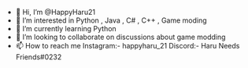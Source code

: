 - 👋 Hi, I’m @HappyHaru21
- 👀 I’m interested in Python , Java , C# , C++ , Game moding
- 🌱 I’m currently learning Python
- 💞️ I’m looking to collaborate on discussions about game modding
- 📫 How to reach me Instagram:- happyharu_21
                      Discord:- Haru Needs Friends#0232

<!---
HappyHaru21/HappyHaru21 is a ✨ special ✨ repository because its `README.md` (this file) appears on your GitHub profile.
You can click the Preview link to take a look at your changes.
--->
